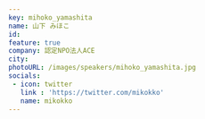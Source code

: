 ```yaml
---
key: mihoko_yamashita
name: 山下 みほこ
id: 
feature: true
company: 認定NPO法人ACE
city: 
photoURL: /images/speakers/mihoko_yamashita.jpg
socials:
 - icon: twitter
   link : 'https://twitter.com/mikokko'
   name: mikokko
---
```

